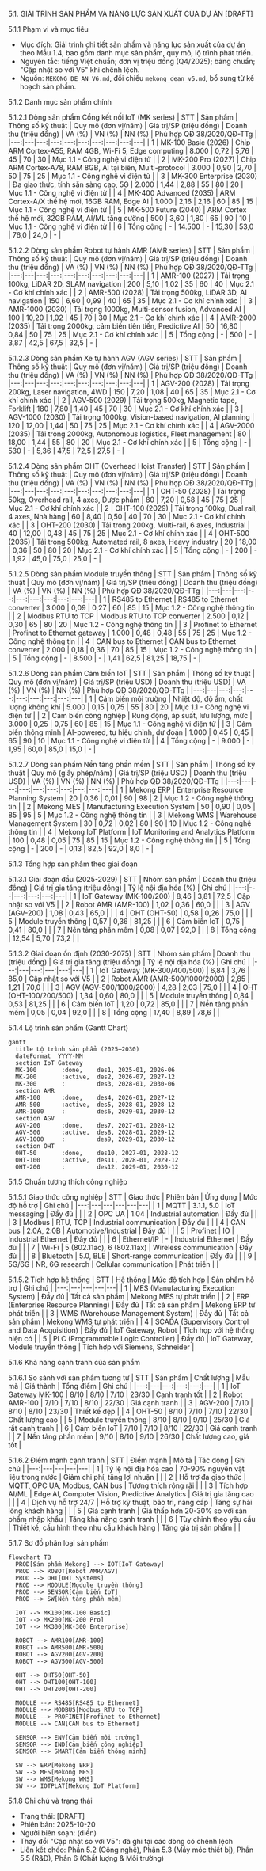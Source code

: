 5.1. GIẢI TRÌNH SẢN PHẨM VÀ NĂNG LỰC SẢN XUẤT CỦA DỰ ÁN [DRAFT]

5.1.1 Phạm vi và mục tiêu
- Mục đích: Giải trình chi tiết sản phẩm và năng lực sản xuất của dự án theo Mẫu 1.4, bao gồm danh mục sản phẩm, quy mô, lộ trình phát triển.
- Nguyên tắc: tiếng Việt chuẩn; đơn vị triệu đồng (Q4/2025); bảng chuẩn; "Cập nhật so với V5" khi chênh lệch.
- Nguồn: `MEKONG_DE_AN_V6.md`, đối chiếu `mekong_dean_v5.md`, bổ sung từ kế hoạch sản phẩm.

5.1.2 Danh mục sản phẩm chính

5.1.2.1 Dòng sản phẩm Cổng kết nối IoT (MK series)
| STT | Sản phẩm | Thông số kỹ thuật | Quy mô (đơn vị/năm) | Giá trị/SP (triệu đồng) | Doanh thu (triệu đồng) | VA (%) | VN (%) | NN (%) | Phù hợp QĐ 38/2020/QĐ-TTg |
|---:|---|---:|---:|---:|---:|---:|---:|---:|---|
| 1 | MK-100 Basic (2026) | Chip ARM Cortex-A55, RAM 4GB, Wi-Fi 5, Edge computing | 8.000 | 0,72 | 5,76 | 45 | 70 | 30 | Mục 1.1 - Công nghệ vi điện tử |
| 2 | MK-200 Pro (2027) | Chip ARM Cortex-A78, RAM 8GB, AI tại biên, Multi-protocol | 3.000 | 0,90 | 2,70 | 50 | 75 | 25 | Mục 1.1 - Công nghệ vi điện tử |
| 3 | MK-300 Enterprise (2030) | Đa giao thức, tính sẵn sàng cao, 5G | 2.000 | 1,44 | 2,88 | 55 | 80 | 20 | Mục 1.1 - Công nghệ vi điện tử |
| 4 | MK-400 Advanced (2035) | ARM Cortex-A/X thế hệ mới, 16GB RAM, Edge AI | 1.000 | 2,16 | 2,16 | 60 | 85 | 15 | Mục 1.1 - Công nghệ vi điện tử |
| 5 | MK-500 Future (2040) | ARM Cortex thế hệ mới, 32GB RAM, AI/ML tăng cường | 500 | 3,60 | 1,80 | 65 | 90 | 10 | Mục 1.1 - Công nghệ vi điện tử |
| 6 | Tổng cộng | - | 14.500 | - | 15,30 | 53,0 | 76,0 | 24,0 | - |

5.1.2.2 Dòng sản phẩm Robot tự hành AMR (AMR series)
| STT | Sản phẩm | Thông số kỹ thuật | Quy mô (đơn vị/năm) | Giá trị/SP (triệu đồng) | Doanh thu (triệu đồng) | VA (%) | VN (%) | NN (%) | Phù hợp QĐ 38/2020/QĐ-TTg |
|---:|---|---:|---:|---:|---:|---:|---:|---:|---|
| 1 | AMR-100 (2027) | Tải trọng 100kg, LiDAR 2D, SLAM navigation | 200 | 5,10 | 1,02 | 35 | 60 | 40 | Mục 2.1 - Cơ khí chính xác |
| 2 | AMR-500 (2028) | Tải trọng 500kg, LiDAR 3D, AI navigation | 150 | 6,60 | 0,99 | 40 | 65 | 35 | Mục 2.1 - Cơ khí chính xác |
| 3 | AMR-1000 (2030) | Tải trọng 1000kg, Multi-sensor fusion, Advanced AI | 100 | 10,20 | 1,02 | 45 | 70 | 30 | Mục 2.1 - Cơ khí chính xác |
| 4 | AMR-2000 (2035) | Tải trọng 2000kg, cảm biến tiên tiến, Predictive AI | 50 | 16,80 | 0,84 | 50 | 75 | 25 | Mục 2.1 - Cơ khí chính xác |
| 5 | Tổng cộng | - | 500 | - | 3,87 | 42,5 | 67,5 | 32,5 | - |

5.1.2.3 Dòng sản phẩm Xe tự hành AGV (AGV series)
| STT | Sản phẩm | Thông số kỹ thuật | Quy mô (đơn vị/năm) | Giá trị/SP (triệu đồng) | Doanh thu (triệu đồng) | VA (%) | VN (%) | NN (%) | Phù hợp QĐ 38/2020/QĐ-TTg |
|---:|---|---:|---:|---:|---:|---:|---:|---:|---|
| 1 | AGV-200 (2028) | Tải trọng 200kg, Laser navigation, 4WD | 150 | 7,20 | 1,08 | 40 | 65 | 35 | Mục 2.1 - Cơ khí chính xác |
| 2 | AGV-500 (2029) | Tải trọng 500kg, Magnetic tape, Forklift | 180 | 7,80 | 1,40 | 45 | 70 | 30 | Mục 2.1 - Cơ khí chính xác |
| 3 | AGV-1000 (2030) | Tải trọng 1000kg, Vision-based navigation, AI planning | 120 | 12,00 | 1,44 | 50 | 75 | 25 | Mục 2.1 - Cơ khí chính xác |
| 4 | AGV-2000 (2035) | Tải trọng 2000kg, Autonomous logistics, Fleet management | 80 | 18,00 | 1,44 | 55 | 80 | 20 | Mục 2.1 - Cơ khí chính xác |
| 5 | Tổng cộng | - | 530 | - | 5,36 | 47,5 | 72,5 | 27,5 | - |

5.1.2.4 Dòng sản phẩm OHT (Overhead Hoist Transfer)
| STT | Sản phẩm | Thông số kỹ thuật | Quy mô (đơn vị/năm) | Giá trị/SP (triệu đồng) | Doanh thu (triệu đồng) | VA (%) | VN (%) | NN (%) | Phù hợp QĐ 38/2020/QĐ-TTg |
|---:|---|---:|---:|---:|---:|---:|---:|---:|---|
| 1 | OHT-50 (2028) | Tải trọng 50kg, Overhead rail, 4 axes, Dược phẩm | 80 | 7,20 | 0,58 | 45 | 75 | 25 | Mục 2.1 - Cơ khí chính xác |
| 2 | OHT-100 (2029) | Tải trọng 100kg, Dual rail, 4 axes, Nhà hàng | 60 | 8,40 | 0,50 | 40 | 70 | 30 | Mục 2.1 - Cơ khí chính xác |
| 3 | OHT-200 (2030) | Tải trọng 200kg, Multi-rail, 6 axes, Industrial | 40 | 12,00 | 0,48 | 45 | 75 | 25 | Mục 2.1 - Cơ khí chính xác |
| 4 | OHT-500 (2035) | Tải trọng 500kg, Automated rail, 8 axes, Heavy industry | 20 | 18,00 | 0,36 | 50 | 80 | 20 | Mục 2.1 - Cơ khí chính xác |
| 5 | Tổng cộng | - | 200 | - | 1,92 | 45,0 | 75,0 | 25,0 | - |

5.1.2.5 Dòng sản phẩm Module truyền thông
| STT | Sản phẩm | Thông số kỹ thuật | Quy mô (đơn vị/năm) | Giá trị/SP (triệu đồng) | Doanh thu (triệu đồng) | VA (%) | VN (%) | NN (%) | Phù hợp QĐ 38/2020/QĐ-TTg |
|---:|---|---:|---:|---:|---:|---:|---:|---:|---|
| 1 | RS485 to Ethernet | RS485 to Ethernet converter | 3.000 | 0,09 | 0,27 | 60 | 85 | 15 | Mục 1.2 - Công nghệ thông tin |
| 2 | Modbus RTU to TCP | Modbus RTU to TCP converter | 2.500 | 0,12 | 0,30 | 65 | 80 | 20 | Mục 1.2 - Công nghệ thông tin |
| 3 | Profinet to Ethernet | Profinet to Ethernet gateway | 1.000 | 0,48 | 0,48 | 55 | 75 | 25 | Mục 1.2 - Công nghệ thông tin |
| 4 | CAN bus to Ethernet | CAN bus to Ethernet converter | 2.000 | 0,18 | 0,36 | 70 | 85 | 15 | Mục 1.2 - Công nghệ thông tin |
| 5 | Tổng cộng | - | 8.500 | - | 1,41 | 62,5 | 81,25 | 18,75 | - |

5.1.2.6 Dòng sản phẩm Cảm biến IoT
| STT | Sản phẩm | Thông số kỹ thuật | Quy mô (đơn vị/năm) | Giá trị/SP (triệu USD) | Doanh thu (triệu USD) | VA (%) | VN (%) | NN (%) | Phù hợp QĐ 38/2020/QĐ-TTg |
|---:|---|---:|---:|---:|---:|---:|---:|---:|---|
| 1 | Cảm biến môi trường | Nhiệt độ, độ ẩm, chất lượng không khí | 5.000 | 0,15 | 0,75 | 55 | 80 | 20 | Mục 1.1 - Công nghệ vi điện tử |
| 2 | Cảm biến công nghiệp | Rung động, áp suất, lưu lượng, mức | 3.000 | 0,25 | 0,75 | 60 | 85 | 15 | Mục 1.1 - Công nghệ vi điện tử |
| 3 | Cảm biến thông minh | AI-powered, tự hiệu chỉnh, dự đoán | 1.000 | 0,45 | 0,45 | 65 | 90 | 10 | Mục 1.1 - Công nghệ vi điện tử |
| 4 | Tổng cộng | - | 9.000 | - | 1,95 | 60,0 | 85,0 | 15,0 | - |

5.1.2.7 Dòng sản phẩm Nền tảng phần mềm
| STT | Sản phẩm | Thông số kỹ thuật | Quy mô (giấy phép/năm) | Giá trị/SP (triệu USD) | Doanh thu (triệu USD) | VA (%) | VN (%) | NN (%) | Phù hợp QĐ 38/2020/QĐ-TTg |
|---:|---|---:|---:|---:|---:|---:|---:|---:|---|
| 1 | Mekong ERP | Enterprise Resource Planning System | 20 | 0,36 | 0,01 | 90 | 98 | 2 | Mục 1.2 - Công nghệ thông tin |
| 2 | Mekong MES | Manufacturing Execution System | 50 | 0,90 | 0,05 | 85 | 95 | 5 | Mục 1.2 - Công nghệ thông tin |
| 3 | Mekong WMS | Warehouse Management System | 30 | 0,72 | 0,02 | 80 | 90 | 10 | Mục 1.2 - Công nghệ thông tin |
| 4 | Mekong IoT Platform | IoT Monitoring and Analytics Platform | 100 | 0,48 | 0,05 | 75 | 85 | 15 | Mục 1.2 - Công nghệ thông tin |
| 5 | Tổng cộng | - | 200 | - | 0,13 | 82,5 | 92,0 | 8,0 | - |

5.1.3 Tổng hợp sản phẩm theo giai đoạn

5.1.3.1 Giai đoạn đầu (2025-2029)
| STT | Nhóm sản phẩm | Doanh thu (triệu đồng) | Giá trị gia tăng (triệu đồng) | Tỷ lệ nội địa hóa (%) | Ghi chú |
|---:|---|---:|---:|---:|---|
| 1 | IoT Gateway (MK-100/200) | 8,46 | 3,81 | 72,5 | Cập nhật so với V5 |
| 2 | Robot AMR (AMR-100) | 1,02 | 0,36 | 60,0 | |
| 3 | AGV (AGV-200) | 1,08 | 0,43 | 65,0 | |
| 4 | OHT (OHT-50) | 0,58 | 0,26 | 75,0 | |
| 5 | Module truyền thông | 0,57 | 0,36 | 81,25 | |
| 6 | Cảm biến IoT | 0,75 | 0,41 | 80,0 | |
| 7 | Nền tảng phần mềm | 0,08 | 0,07 | 92,0 | |
| 8 | Tổng cộng | 12,54 | 5,70 | 73,2 | |

5.1.3.2 Giai đoạn ổn định (2030-2075)
| STT | Nhóm sản phẩm | Doanh thu (triệu đồng) | Giá trị gia tăng (triệu đồng) | Tỷ lệ nội địa hóa (%) | Ghi chú |
|---:|---|---:|---:|---:|---|
| 1 | IoT Gateway (MK-300/400/500) | 6,84 | 3,76 | 85,0 | Cập nhật so với V5 |
| 2 | Robot AMR (AMR-500/1000/2000) | 2,85 | 1,21 | 70,0 | |
| 3 | AGV (AGV-500/1000/2000) | 4,28 | 2,03 | 75,0 | |
| 4 | OHT (OHT-100/200/500) | 1,34 | 0,60 | 80,0 | |
| 5 | Module truyền thông | 0,84 | 0,53 | 81,25 | |
| 6 | Cảm biến IoT | 1,20 | 0,72 | 85,0 | |
| 7 | Nền tảng phần mềm | 0,05 | 0,04 | 92,0 | |
| 8 | Tổng cộng | 17,40 | 8,89 | 78,6 | |

5.1.4 Lộ trình sản phẩm (Gantt Chart)
```mermaid
gantt
  title Lộ trình sản phẩm (2025–2030)
  dateFormat  YYYY-MM
  section IoT Gateway
  MK-100       :done,    des1, 2025-01, 2026-06
  MK-200       :active,  des2, 2026-07, 2027-12
  MK-300       :         des3, 2028-01, 2030-06
  section AMR
  AMR-100      :done,    des4, 2026-01, 2027-12
  AMR-500      :active,  des5, 2028-01, 2028-12
  AMR-1000     :         des6, 2029-01, 2030-12
  section AGV
  AGV-200      :done,    des7, 2027-01, 2028-12
  AGV-500      :active,  des8, 2028-01, 2029-12
  AGV-1000     :         des9, 2029-01, 2030-12
  section OHT
  OHT-50       :done,    des10, 2027-01, 2028-12
  OHT-100      :active,  des11, 2028-01, 2029-12
  OHT-200      :         des12, 2029-01, 2030-12
```

5.1.5 Chuẩn tương thích công nghiệp

5.1.5.1 Giao thức công nghiệp
| STT | Giao thức | Phiên bản | Ứng dụng | Mức độ hỗ trợ | Ghi chú |
|---:|---|---|---|---|---|
| 1 | MQTT | 3.1.1, 5.0 | IoT messaging | Đầy đủ | |
| 2 | OPC UA | 1.04 | Industrial automation | Đầy đủ | |
| 3 | Modbus | RTU, TCP | Industrial communication | Đầy đủ | |
| 4 | CAN bus | 2.0A, 2.0B | Automotive/Industrial | Đầy đủ | |
| 5 | Profinet | IO | Industrial Ethernet | Đầy đủ | |
| 6 | Ethernet/IP | - | Industrial Ethernet | Đầy đủ | |
| 7 | Wi-Fi | 5 (802.11ac), 6 (802.11ax) | Wireless communication | Đầy đủ | |
| 8 | Bluetooth | 5.0, BLE | Short-range communication | Đầy đủ | |
| 9 | 5G/6G | NR, 6G research | Cellular communication | Phát triển | |

5.1.5.2 Tích hợp hệ thống
| STT | Hệ thống | Mức độ tích hợp | Sản phẩm hỗ trợ | Ghi chú |
|---:|---|---|---|---|
| 1 | MES (Manufacturing Execution System) | Đầy đủ | Tất cả sản phẩm | Mekong MES tự phát triển |
| 2 | ERP (Enterprise Resource Planning) | Đầy đủ | Tất cả sản phẩm | Mekong ERP tự phát triển |
| 3 | WMS (Warehouse Management System) | Đầy đủ | Tất cả sản phẩm | Mekong WMS tự phát triển |
| 4 | SCADA (Supervisory Control and Data Acquisition) | Đầy đủ | IoT Gateway, Robot | Tích hợp với hệ thống hiện có |
| 5 | PLC (Programmable Logic Controller) | Đầy đủ | IoT Gateway, Module truyền thông | Tích hợp với Siemens, Schneider |

5.1.6 Khả năng cạnh tranh của sản phẩm

5.1.6.1 So sánh với sản phẩm tương tự
| STT | Sản phẩm | Chất lượng | Mẫu mã | Giá thành | Tổng điểm | Ghi chú |
|---:|---|---:|---:|---:|---|
| 1 | IoT Gateway MK-100 | 8/10 | 8/10 | 7/10 | 23/30 | Cạnh tranh tốt |
| 2 | Robot AMR-100 | 7/10 | 7/10 | 8/10 | 22/30 | Giá cạnh tranh |
| 3 | AGV-200 | 7/10 | 8/10 | 8/10 | 23/30 | Thiết kế đẹp |
| 4 | OHT-50 | 8/10 | 7/10 | 7/10 | 22/30 | Chất lượng cao |
| 5 | Module truyền thông | 8/10 | 8/10 | 9/10 | 25/30 | Giá rất cạnh tranh |
| 6 | Cảm biến IoT | 7/10 | 7/10 | 8/10 | 22/30 | Giá cạnh tranh |
| 7 | Nền tảng phần mềm | 9/10 | 8/10 | 9/10 | 26/30 | Chất lượng cao, giá tốt |

5.1.6.2 Điểm mạnh cạnh tranh
| STT | Điểm mạnh | Mô tả | Tác động | Ghi chú |
|---:|---|---|---|---|
| 1 | Tỷ lệ nội địa hóa cao | 70-90% nguyên vật liệu trong nước | Giảm chi phí, tăng lợi nhuận | |
| 2 | Hỗ trợ đa giao thức | MQTT, OPC UA, Modbus, CAN bus | Tương thích rộng rãi | |
| 3 | Tích hợp AI/ML | Edge AI, Computer Vision, Predictive Analytics | Giá trị gia tăng cao | |
| 4 | Dịch vụ hỗ trợ 24/7 | Hỗ trợ kỹ thuật, bảo trì, nâng cấp | Tăng sự hài lòng khách hàng | |
| 5 | Giá cạnh tranh | Giá thấp hơn 20-30% so với sản phẩm nhập khẩu | Tăng khả năng cạnh tranh | |
| 6 | Tùy chỉnh theo yêu cầu | Thiết kế, cấu hình theo nhu cầu khách hàng | Tăng giá trị sản phẩm | |

5.1.7 Sơ đồ phân loại sản phẩm
```mermaid
flowchart TB
  PROD[Sản phẩm Mekong] --> IOT[IoT Gateway]
  PROD --> ROBOT[Robot AMR/AGV]
  PROD --> OHT[OHT Systems]
  PROD --> MODULE[Module truyền thông]
  PROD --> SENSOR[Cảm biến IoT]
  PROD --> SW[Nền tảng phần mềm]
  
  IOT --> MK100[MK-100 Basic]
  IOT --> MK200[MK-200 Pro]
  IOT --> MK300[MK-300 Enterprise]
  
  ROBOT --> AMR100[AMR-100]
  ROBOT --> AMR500[AMR-500]
  ROBOT --> AGV200[AGV-200]
  ROBOT --> AGV500[AGV-500]
  
  OHT --> OHT50[OHT-50]
  OHT --> OHT100[OHT-100]
  OHT --> OHT200[OHT-200]
  
  MODULE --> RS485[RS485 to Ethernet]
  MODULE --> MODBUS[Modbus RTU to TCP]
  MODULE --> PROFINET[Profinet to Ethernet]
  MODULE --> CAN[CAN bus to Ethernet]
  
  SENSOR --> ENV[Cảm biến môi trường]
  SENSOR --> IND[Cảm biến công nghiệp]
  SENSOR --> SMART[Cảm biến thông minh]
  
  SW --> ERP[Mekong ERP]
  SW --> MES[Mekong MES]
  SW --> WMS[Mekong WMS]
  SW --> IOTPLAT[Mekong IoT Platform]
```

5.1.8 Ghi chú và trạng thái
- Trạng thái: [DRAFT]
- Phiên bản: 2025-10-20
- Người biên soạn: (điền)
- Thay đổi "Cập nhật so với V5": đã ghi tại các dòng có chênh lệch
- Liên kết chéo: Phần 5.2 (Công nghệ), Phần 5.3 (Máy móc thiết bị), Phần 5.5 (R&D), Phần 6 (Chất lượng & Môi trường)
